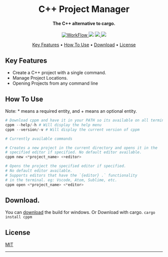 <h1 align="center"> C++ Project Manager </h1>

<h4 align="center"> The C++ alternative to cargo. </h4>

<p align="center">
  <a href="https://github.com/Maou-Shimazu/Cpp-Project-Manager/actions">
    <img src="https://img.shields.io/github/workflow/status/Maou-Shimazu/Cpp-Project-Manager/Rust/v2.2.1?style=for-the-badge"
         alt="WorkFlow">
  </a>
  <a href="https://github.com/Maou-Shimazu/Cpp-Project-Manager/releases/tag/v2.2.1"><img src="https://img.shields.io/github/v/release/Maou-Shimazu/Cpp-Project-Manager?style=for-the-badge"></a>
  <a href="https://crates.io/crates/cppm">
      <img src="https://img.shields.io/crates/d/cppm?style=for-the-badge">
  </a>
  <a href="https://crates.io/crates/cppm">
      <img src="https://img.shields.io/crates/l/cppm?style=for-the-badge">
  </a>
</p>

<p align="center">
  <a href="#key-features">Key Features</a> •
  <a href="#how-to-use">How To Use</a> •
  <a href="#download">Download</a> •
  <a href="#license">License</a>
</p>

## Key Features
* Create a C++ project with a single command.
* Manage Project Locations.
* Opening Projects from any command line

## How To Use
Note: * means a required entity, and + means an optional entity.
```powershell
# Download cppm and have it in your PATH so its available on all terminals
cppm --help/-h # Will display the help menu
cppm --version/-v # Will display the current version of cppm

# Currently available commands

# Creates a new project in the current directory and opens it in the
# specified editor if specified. No default editor available. 
cppm new <*project_name> <+editor> 

# Opens the project the specified editor if specified. 
# No default editor available.
# Supports editors that have the `{editor} .` functionality
# in the terminal. eg: Vscode, Atom, Sublime, etc.
cppm open <*project_name> <*editor> 

```


## Download. 
You can [download](https://github.com/Maou-Shimazu/Cpp-Project-Manager/releases/tag/v2.2.1) the build for windows.
Or Download with cargo.
```cargo install cppm```

## License
[MIT](https://github.com/Maou-Shimazu/Cpp-Project-Manager/blob/main/LICENSE)

---
